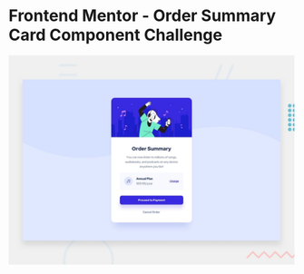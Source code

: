 # Frontend Mentor - Order Summary Card Component Challenge

![Design preview for the Order summary card coding challenge](./design/desktop-preview.jpg)

